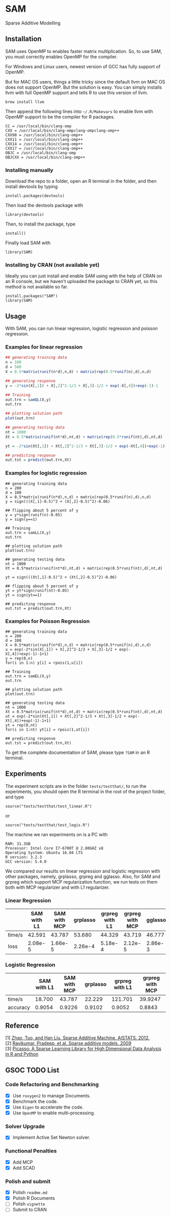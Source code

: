 # SAM
Sparse Additive Modelling

## Installation

SAM uses OpenMP to enables faster matrix multiplication. So, to use SAM, you must correctly enables OpenMP for the compiler.

For Windows and Linux users, newest version of GCC has fully support of OpenMP.

But for MAC OS users, things a little tricky since the default llvm on MAC OS does not support OpenMP. But the solution is easy. You can simply installs llvm with full OpenMP support and tells R to use this version of llvm.

```
brew install llvm
```

Then append the following lines into `~/.R/Makevars` to enable llvm with OpenMP support to be the compiler for R packages.

```
CC = /usr/local/bin/clang-omp
CXX = /usr/local/bin/clang-ompclang-ompclang-omp++
CXX98 = /usr/local/bin/clang-omp++
CXX11 = /usr/local/bin/clang-omp++
CXX14 = /usr/local/bin/clang-omp++
CXX17 = /usr/local/bin/clang-omp++
OBJC = /usr/local/bin/clang-omp
OBJCXX = /usr/local/bin/clang-omp++
```

### Installing manually

Download the repo to a folder, open an R terminal in the folder, and then install devtools by typing

```
install.packages(devtools)
```

Then load the devtools package with

```
library(devtools)
```

Then, to install the package, type

```
install()
```

Finally load SAM with

```
library(SAM)
```


### Installing by CRAN (not available yet)

Ideally you can just install and enable SAM using with the help of CRAN on an R console, but we haven't uploaded the package to CRAN yet, so this method is not available so far.

```
install.packages("SAM")
library(SAM)
```

## Usage

With SAM, you can run linear regression, logistic regression and poisson regression.

### Examples for linear regression

```R
## generating training data
n = 100
d = 500
X = 0.5*matrix(runif(n*d),n,d) + matrix(rep(0.5*runif(n),d),n,d)

## generating response
y = -2*sin(X[,1]) + X[,2]^2-1/3 + X[,3]-1/2 + exp(-X[,4])+exp(-1)-1

## Training
out.trn = samQL(X,y)
out.trn

## plotting solution path
plot(out.trn)

## generating testing data
nt = 1000
Xt = 0.5*matrix(runif(nt*d),nt,d) + matrix(rep(0.5*runif(nt),d),nt,d)

yt = -2*sin(Xt[,1]) + Xt[,2]^2-1/3 + Xt[,3]-1/2 + exp(-Xt[,4])+exp(-1)-1

## predicting response
out.tst = predict(out.trn,Xt)
```

### Examples for logistic regression

```
## generating training data
n = 200
d = 100
X = 0.5*matrix(runif(n*d),n,d) + matrix(rep(0.5*runif(n),d),n,d)
y = sign(((X[,1]-0.5)^2 + (X[,2]-0.5)^2)-0.06)

## flipping about 5 percent of y
y = y*sign(runif(n)-0.05) 
y = sign(y==1)

## Training
out.trn = samLL(X,y)
out.trn

## plotting solution path
plot(out.trn)

## generating testing data
nt = 1000
Xt = 0.5*matrix(runif(nt*d),nt,d) + matrix(rep(0.5*runif(nt),d),nt,d)

yt = sign(((Xt[,1]-0.5)^2 + (Xt[,2]-0.5)^2)-0.06)

## flipping about 5 percent of y
yt = yt*sign(runif(nt)-0.05) 
yt = sign(yt==1)

## predicting response
out.tst = predict(out.trn,Xt)
```

### Examples for Poisson Regression

```
## generating training data
n = 200
d = 100
X = 0.5*matrix(runif(n*d),n,d) + matrix(rep(0.5*runif(n),d),n,d)
u = exp(-2*sin(X[,1]) + X[,2]^2-1/3 + X[,3]-1/2 + exp(-X[,4])+exp(-1)-1+1)
y = rep(0,n)
for(i in 1:n) y[i] = rpois(1,u[i])

## Training
out.trn = samEL(X,y)
out.trn

## plotting solution path
plot(out.trn)

## generating testing data
nt = 1000
Xt = 0.5*matrix(runif(nt*d),nt,d) + matrix(rep(0.5*runif(nt),d),nt,d)
ut = exp(-2*sin(Xt[,1]) + Xt[,2]^2-1/3 + Xt[,3]-1/2 + exp(-Xt[,4])+exp(-1)-1+1)
yt = rep(0,nt)
for(i in 1:nt) yt[i] = rpois(1,ut[i])

## predicting response
out.tst = predict(out.trn,Xt)
```

To get the complete documentation of SAM, please type `?SAM` in an R terminal.

## Experiments

The experiment scripts are in the folder `tests/testthat/`, to run the experiments, you should open the R terminal in the root of the project folder, and type

```
source("tests/testthat/test_linear.R")
```

or

```
source("tests/testthat/test_logis.R")
```

The machine we ran experiments on is a PC with

```
RAM: 31.3GB
Processor: Intel Core I7-6700T @ 2.80GHZ x8
Operating System: Ubuntu 16.04 LTS
R version: 3.2.3
GCC version: 5.4.0
```

We compared our results on linear regression and logistic regression with other packages, namely, grplasso, grpreg and gglasso. Also, for SAM and grpreg which support MCP regularization function, we run tests on them both with MCP regularizer and with L1 regularizer.

### Linear Regression


|      | SAM with L1 | SAM with MCP | grplasso | grpreg with L1 | grpreg with MCP | gglasso|
| ---- | ----------- | ------------ | -------- | -------------- | --------------- | ------ |
|time/s| 42.591      | 43.787       | 53.680   | 44.329         | 43.719          | 46.777 |
|loss  | 2.08e-5     | 1.66e-5      | 2.26e-4  | 5.18e-4        | 2.12e-5         | 2.86e-3|


### Logistic Regression

|         | SAM with L1 | SAM with MCP | grplasso | grpreg with L1 | grpreg with MCP|
| ------- | ----------- | ------------ | -------- | -------------- | -------------- |
|time/s   | 18.700      | 43.787       | 22.229   | 121.701        | 39.9247        |
|accuracy | 0.9054      | 0.9226       | 0.9102   | 0.9052         | 0.8843         |



## Reference
[1] [Zhao, Tuo, and Han Liu. Sparse Additive Machine. AISTATS. 2012.](http://proceedings.mlr.press/v22/zhao12/zhao12.pdf)  
[2] [Ravikumar, Pradeep, et al. Sparse additive models. 2009](https://rss.onlinelibrary.wiley.com/doi/epdf/10.1111/j.1467-9868.2009.00718.x)   
[3] [Picasso: A Sparse Learning Library for High Dimensional Data Analysis in R and Python](https://cran.r-project.org/web/packages/picasso/vignettes/vignette.pdf)



## GSOC TODO List

### Code Refactoring and Benchmarking
- [x] Use `roxygen2` to manage Documents.
- [x] Benchmark the code.
- [x] Use `Eigen` to accelerate the code.
- [x] Use `OpenMP` to enable multi-processing.

### Solver Upgrade
- [x] Implement Active Set Newton solver.

### Functional Penalties
- [x] Add MCP
- [x] Add SCAD

### Polish and submit
- [x] Polish `readme.md`
- [x] Polish R Documents
- [ ] Polish `vignette`
- [ ] Submit to CRAN
